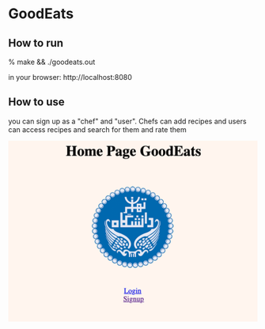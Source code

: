 # GoodEats
## How to run
% make && ./goodeats.out

in your browser: http://localhost:8080
## How to use
you can sign up as a "chef" and "user". Chefs can add recipes and users can access recipes and search for them and rate them

![moz](https://github.com/erfaniravani/GoodEats/blob/db08bfa5d6a4cd699b6d7274f371389192bbf613/Screen%20Shot%202022-10-18%20at%203.29.38%20PM.png)
